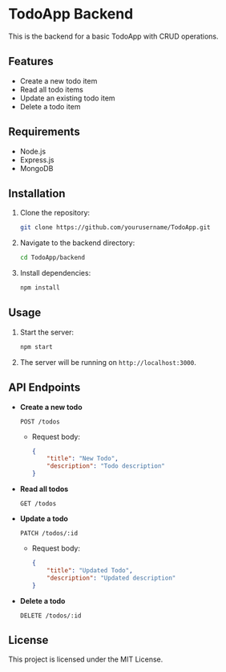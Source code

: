 # TodoApp Backend

This is the backend for a basic TodoApp with CRUD operations.

## Features

- Create a new todo item
- Read all todo items
- Update an existing todo item
- Delete a todo item

## Requirements

- Node.js
- Express.js
- MongoDB

## Installation

1. Clone the repository:
    ```sh
    git clone https://github.com/yourusername/TodoApp.git
    ```
2. Navigate to the backend directory:
    ```sh
    cd TodoApp/backend
    ```
3. Install dependencies:
    ```sh
    npm install
    ```

## Usage

1. Start the server:
    ```sh
    npm start
    ```
2. The server will be running on `http://localhost:3000`.

## API Endpoints

- **Create a new todo**
    ```http
    POST /todos
    ```
    - Request body:
        ```json
        {
            "title": "New Todo",
            "description": "Todo description"
        }
        ```

- **Read all todos**
    ```http
    GET /todos
    ```

- **Update a todo**
    ```http
    PATCH /todos/:id
    ```
    - Request body:
        ```json
        {
            "title": "Updated Todo",
            "description": "Updated description"
        }
        ```

- **Delete a todo**
    ```http
    DELETE /todos/:id
    ```

## License

This project is licensed under the MIT License.
